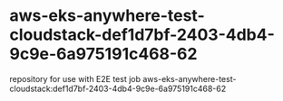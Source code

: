 # aws-eks-anywhere-test-cloudstack-def1d7bf-2403-4db4-9c9e-6a975191c468-62
repository for use with E2E test job aws-eks-anywhere-test-cloudstack:def1d7bf-2403-4db4-9c9e-6a975191c468-62
